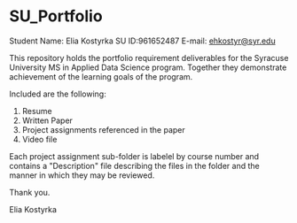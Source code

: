 # SU_Portfolio

Student Name: Elia Kostyrka
SU ID:961652487
E-mail: ehkostyr@syr.edu

This repository holds the portfolio requirement deliverables for the Syracuse University MS in Applied Data Science program. Together they demonstrate achievement of the learning goals of the program.

Included are the following:
1. Resume
2. Written Paper 
3. Project assignments referenced in the paper
4. Video file

Each project assignment sub-folder is labelel by course number and contains a "Description" file describing the files in the folder and the manner in which they may be reviewed.

Thank you.

Elia Kostyrka

